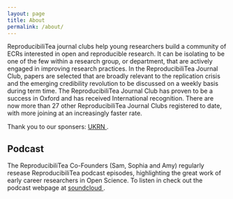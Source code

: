 ```yaml
---
layout: page
title: About
permalink: /about/
---
```


ReproducibiliTea journal clubs help young researchers build a community of ECRs interested in open and reproducible research. It can be isolating to be one of the few within a research group, or department, that are actively engaged in improving research practices. In the ReproducibiliTea Journal Club, papers are selected that are broadly relevant to the replication crisis and the emerging credibility revolution to be discussed on a weekly basis during term time. The ReproducibiliTea Journal Club has proven to be a success in Oxford and has received International recognition. There are now more than 27 other ReproducibiliTea Journal Clubs registered to date, with more joining at an increasingly faster rate. 

Thank you to our sponsers: [UKRN <sup><i class="fas fa-external-link-square-alt"></i></sup>](https://ukrn.org/).

## Podcast

The ReproducibiliTea Co-Founders (Sam, Sophia and Amy) regularly resease ReproducibiliTea podcast episodes, highlighting the great work of early career researchers in Open Science. To listen in check out the podcast webpage at [soundcloud <sup><i class="fas fa-external-link-square-alt"></i></sup>](https://soundcloud.com/reproducibilitea).


